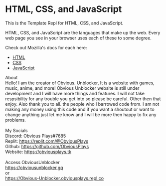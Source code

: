 # HTML, CSS, and JavaScript

This is the Template Repl for HTML, CSS, and JavaScript.

HTML, CSS, and JavaScript are the languages that make up the web. Every web page you see in your browser uses each of these to some degree.

Check out Mozilla's docs for each here:
- [HTML](https://developer.mozilla.org/en-US/docs/Web/HTML)
- [CSS](https://developer.mozilla.org/en-US/docs/Web/CSS)
- [JavaScript](https://developer.mozilla.org/en-US/docs/Web/JavaScript)

About<br>
Hello! I am the creator of Obvious. Unblocker, It is a website with games, music, anime, and more! Obvious Unblocker website is still under development and I will have more things and features. I will not take respsibility for any trouble you get into so please be careful. Other then that enjoy. Also thank you to all. the people who I barrowed code from. I am not making any money using this code and if you want a shoutout or want to change anything just let me know and I will be more then happy to fix any problems.
<br><br>
My Socials<br>
Discord: Obvious Plays#7685<br>
Replit: https://replit.com/@ObviousPlays<br>
Github: https://github.com/ObviousPlays<br>
Website: https://obviousplays.tk<br>
<br>
Access ObviousUnblocker <br>
https://obviousunblocker.gq<br>
or<br>
https://Obvious-Unblocker.obviousplays.repl.co<br>
 
